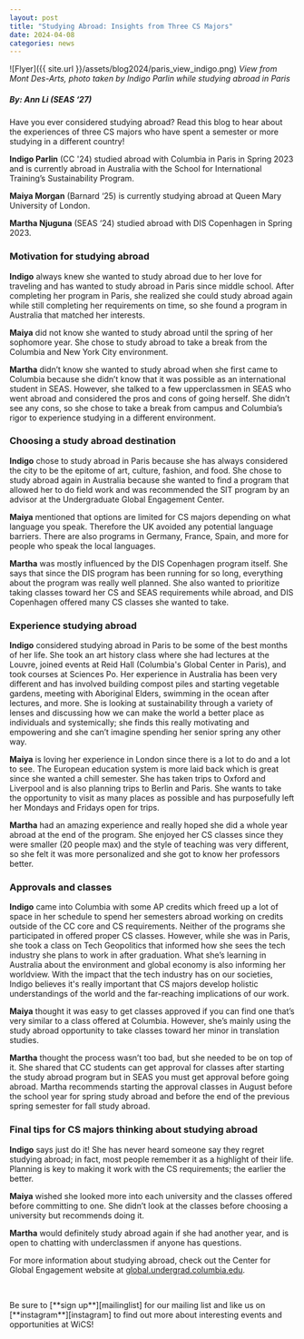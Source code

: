 ```yaml
---
layout: post
title: "Studying Abroad: Insights from Three CS Majors"
date: 2024-04-08
categories: news
---
```


![Flyer]({{ site.url }}/assets/blog2024/paris_view_indigo.png)
*View from Mont Des-Arts, photo taken by Indigo Parlin while studying abroad in Paris*
##### By: Ann Li (SEAS ‘27)

Have you ever considered studying abroad? Read this blog to hear about the experiences of three CS majors who have spent a semester or more studying in a different country!

**Indigo Parlin** (CC '24) studied abroad with Columbia in Paris in Spring 2023 and is currently abroad in Australia with the School for International Training’s Sustainability Program.

**Maiya Morgan** (Barnard ‘25) is currently studying abroad at Queen Mary University of London.

**Martha Njuguna** (SEAS ‘24) studied abroad with DIS Copenhagen in Spring 2023.


### Motivation for studying abroad

**Indigo** always knew she wanted to study abroad due to her love for traveling and has wanted to study abroad in Paris since middle school. After completing her program in Paris, she realized she could study abroad again while still completing her requirements on time, so she found a program in Australia that matched her interests.

**Maiya** did not know she wanted to study abroad until the spring of her sophomore year. She chose to study abroad to take a break from the Columbia and New York City environment.

**Martha** didn’t know she wanted to study abroad when she first came to Columbia because she didn’t know that it was possible as an international student in SEAS. However, she talked to a few upperclassmen in SEAS who went abroad and considered the pros and cons of going herself. She didn’t see any cons, so she chose to take a break from campus and Columbia’s rigor to experience studying in a different environment.


### Choosing a study abroad destination

**Indigo** chose to study abroad in Paris because she has always considered the city to be the epitome of art, culture, fashion, and food. She chose to study abroad again in Australia because she wanted to find a program that allowed her to do field work and was recommended the SIT program by an advisor at the Undergraduate Global Engagement Center.

**Maiya** mentioned that options are limited for CS majors depending on what language you speak. Therefore the UK avoided any potential language barriers. There are also programs in Germany, France, Spain, and more for people who speak the local languages.

**Martha** was mostly influenced by the DIS Copenhagen program itself. She says that since the DIS program has been running for so long, everything about the program was really well planned. She also wanted to prioritize taking classes toward her CS and SEAS requirements while abroad, and DIS Copenhagen offered many CS classes she wanted to take.


### Experience studying abroad

**Indigo** considered studying abroad in Paris to be some of the best months of her life. She took an art history class where she had lectures at the Louvre, joined events at Reid Hall (Columbia's Global Center in Paris), and took courses at Sciences Po. Her experience in Australia has been very different and has involved building compost piles and starting vegetable gardens, meeting with Aboriginal Elders, swimming in the ocean after lectures, and more. She is looking at sustainability through a variety of lenses and discussing how we can make the world a better place as individuals and systemically; she finds this really motivating and empowering and she can’t imagine spending her senior spring any other way.

**Maiya** is loving her experience in London since there is a lot to do and a lot to see. The European education system is more laid back which is great since she wanted a chill semester. She has taken trips to Oxford and Liverpool and is also planning trips to Berlin and Paris. She wants to take the opportunity to visit as many places as possible and has purposefully left her Mondays and Fridays open for trips.

**Martha** had an amazing experience and really hoped she did a whole year abroad at the end of the program. She enjoyed her CS classes since they were smaller (20 people max) and the style of teaching was very different, so she felt it was more personalized and she got to know her professors better.


### Approvals and classes

**Indigo** came into Columbia with some AP credits which freed up a lot of space in her schedule to spend her semesters abroad working on credits outside of the CC core and CS requirements. Neither of the programs she participated in offered proper CS classes. However, while she was in Paris, she took a class on Tech Geopolitics that informed how she sees the tech industry she plans to work in after graduation. What she’s learning in Australia about the environment and global economy is also informing her worldview. With the impact that the tech industry has on our societies, Indigo believes it's really important that CS majors develop holistic understandings of the world and the far-reaching implications of our work.

**Maiya** thought it was easy to get classes approved if you can find one that’s very similar to a class offered at Columbia. However, she’s mainly using the study abroad opportunity to take classes toward her minor in translation studies.

**Martha** thought the process wasn’t too bad, but she needed to be on top of it. She shared that CC students can get approval for classes after starting the study abroad program but in SEAS you must get approval before going abroad. Martha recommends starting the approval classes in August before the school year for spring study abroad and before the end of the previous spring semester for fall study abroad.


### Final tips for CS majors thinking about studying abroad

**Indigo** says just do it! She has never heard someone say they regret studying abroad; in fact, most people remember it as a highlight of their life. Planning is key to making it work with the CS requirements; the earlier the better.

**Maiya** wished she looked more into each university and the classes offered before committing to one. She didn’t look at the classes before choosing a university but recommends doing it.

**Martha** would definitely study abroad again if she had another year, and is open to chatting with underclassmen if anyone has questions.


For more information about studying abroad, check out the Center for Global Engagement website at [global.undergrad.columbia.edu](https://global.undergrad.columbia.edu/).



<p>&nbsp;</p>
Be sure to [**sign up**][mailinglist] for our mailing list and like us on [**instagram**][instagram] to find out more about interesting events and opportunities at WiCS! 

[mailinglist]: https://listserv.cuit.columbia.edu/scripts/wa.exe?SUBED1=WICS&A=1
[instagram]:https://www.instagram.com/columbiawics/?utm_source=ig_web_button_share_sheet&igshid=OGQ5ZDc2ODk2ZA==
